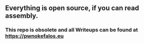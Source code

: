 ## Everything is open source, if you can read assembly.

### This repo is obsolete and all Writeups can be found at https://pwnokefalos.eu
